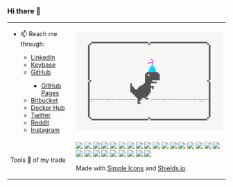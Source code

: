 ### Hi there 👋

<!--
**carmelo0x99/carmelo0x99** is a ✨ _special_ ✨ repository because its `README.md` (this file) appears on your GitHub profile.

Here are some ideas to get you started:

- 🔭 I’m currently working on ...
- 🌱 I’m currently learning ...
- 👯 I’m looking to collaborate on ...
- 🤔 I’m looking for help with ...
- 💬 Ask me about ...
- 📫 How to reach me: ...
- 😄 Pronouns: ...
- ⚡ Fun fact: ...

- 📫 Reach me through:
  - [LinkedIn](https://www.linkedin.com/in/carmelo/)
  - [Keybase](https://keybase.io/carmelo)
  - [GitHub](https://github.com/carmelo0x99)
    - [GitHub Pages](https://carmelo0x99.github.io/)
  - [Bitbucket](https://bitbucket.org/carmelo0x99/)
  - [Docker Hub](https://hub.docker.com/u/carmelo0x99)
  - [Twitter](https://twitter.com/carmelo0x99)
  - [Reddit](https://www.reddit.com/user/carmelo0x99)
  - [Instagram](https://www.instagram.com/carmelo0x99/)
-->

<table border="0">
  <tr>
    <td width="30%">
     <ul>
      <li>📫 Reach me through:</li>
       <ul>
        <li><a href="https://www.linkedin.com/in/carmelo/">LinkedIn</a></li>
        <li><a href="https://keybase.io/carmelo">Keybase</a></li>
        <li><a href="https://github.com/carmelo0x99">GitHub</a></li>
         <ul><li><a href="https://carmelo0x99.github.io/">GitHub Pages</a></li></ul>
        <li><a href="https://bitbucket.org/carmelo0x99/">Bitbucket</a></li>
        <li><a href="https://hub.docker.com/u/carmelo0x99">Docker Hub</a></li>
        <li><a href="https://twitter.com/carmelo0x99">Twitter</a></li>
        <li><a href="https://www.reddit.com/user/carmelo0x99">Reddit</a></li>
        <li><a href="https://www.instagram.com/carmelo0x99/">Instagram</a></li>
       </ul>
     </ul>
    </td>
    <td><img src="Social_dino_with_hat.gif"></td>
  </tr>
  </tr>
    <td width="30%">Tools 🔧 of my trade</td>
    <td>
       <img src="https://img.shields.io/badge/-Linux-FCC624.svg?style=flat&logo=linux&logoColor=white">
       <img src="https://img.shields.io/badge/-Unix-A42E2B.svg?style=flat&logo=gnu&logoColor=white">
       <img src="https://img.shields.io/badge/-Solaris-F80000.svg?style=flat&logo=oracle&logoColor=white">
       <img src="https://img.shields.io/badge/-Red Hat-EE0000.svg?style=flat&logo=redhat&logoColor=white">
       <img src="https://img.shields.io/badge/-KVM-EE0000.svg?style=flat&logo=redhatopenshift&logoColor=white">
       <img src="https://img.shields.io/badge/-Docker-2496ED.svg?style=flat&logo=docker&logoColor=white">
       <img src="https://img.shields.io/badge/-K3s-0075A8.svg?style=flat&logo=rancher&logoColor=white">
       <img src="https://img.shields.io/badge/-Kubernetes-326CE5.svg?style=flat&logo=kubernetes&logoColor=white">
       <img src="https://img.shields.io/badge/-VMware-607078.svg?style=flat&logo=vmware&logoColor=white">
       <img src="https://img.shields.io/badge/-Cisco-1BA0D7.svg?style=flat&logo=cisco&logoColor=white">
       <img src="https://img.shields.io/badge/-Terraform-623CE4.svg?style=flat&logo=terraform&logoColor=white">
       <img src="https://img.shields.io/badge/-Ansible-EE0000.svg?style=flat&logo=ansible&logoColor=white">
       <img src="https://img.shields.io/badge/-Python-3776AB.svg?style=flat&logo=python&logoColor=white">
       <img src="https://img.shields.io/badge/-Go-00ADD8.svg?style=flat&logo=go&logoColor=white">
       <img src="https://img.shields.io/badge/-Haskell-5D4F85.svg?style=flat&logo=haskell&logoColor=white">
       <img src="https://img.shields.io/badge/-MongoDB-47A248.svg?style=flat&logo=mongodb&logoColor=white">
       <img src="https://img.shields.io/badge/-Redis-DC382D.svg?style=flat&logo=redis&logoColor=white">
       <img src="https://img.shields.io/badge/-MySQL-4479A1.svg?style=flat&logo=mysql&logoColor=white">
       <img src="https://img.shields.io/badge/-HTML5-E34F26.svg?style=flat&logo=html5&logoColor=white">
       <img src="https://img.shields.io/badge/-Git-F05032.svg?style=flat&logo=git&logoColor=white">
       <img src="https://img.shields.io/badge/-Gitea-609926.svg?style=flat&logo=gitea&logoColor=white">
       <img src="https://img.shields.io/badge/-Gogs-yellow.svg?style=flat&logo=gogs&logoColor=white">
       <img src="https://img.shields.io/badge/-Drone-212121.svg?style=flat&logo=drone&logoColor=white">
       <img src="https://img.shields.io/badge/-RaspberryPi-C51A4A.svg?style=flat&logo=raspberrypi&logoColor=white">
       <img src="https://img.shields.io/badge/-Arduino-00979D.svg?style=flat&logo=arduino&logoColor=white">
       <img src="https://img.shields.io/badge/-Nvidia-76B900.svg?style=flat&logo=Jetson&logoColor=white">
       </br>
       <p>Made with <a href="https://simpleicons.org/">Simple Icons</a> and <a href="https://shields.io">Shields.io</a>.</p>
    </td>
  <tr>
</table>

